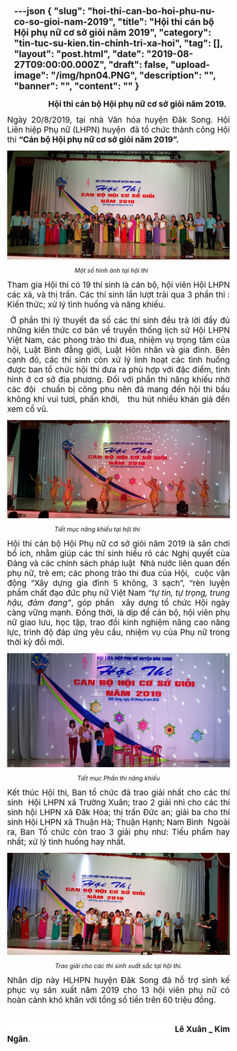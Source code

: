 ---json
{
    "slug": "hoi-thi-can-bo-hoi-phu-nu-co-so-gioi-nam-2019",
    "title": "Hội thi cán bộ Hội phụ nữ cơ sở giỏi năm 2019",
    "category": "tin-tuc-su-kien.tin-chinh-tri-xa-hoi",
    "tag": [],
    "layout": "post.html",
    "date": "2019-08-27T09:00:00.000Z",
    "draft": false,
    "upload-image": "/img/hpn04.PNG",
    "description": "",
    "banner": "",
    "__content__": ""
}
---
<p style="margin-left:60.0pt; text-align:justify"><strong><span style="font-size:14.0pt"><span style="background-color:white"><span style="color:#111111">Hội thi c&aacute;n bộ Hội phụ nữ cơ sở giỏi năm 2019.</span></span></span></strong></p>

<p style="margin-left:-12.0pt; text-align:justify"><span style="font-size:14.0pt"><span style="background-color:white"><span style="color:#111111">Ng&agrave;y 20/8/2019, tại nh&agrave; Văn h&oacute;a huyện Đăk Song. Hội Li&ecirc;n hiệp Phụ nữ (LHPN) huyện &nbsp;đ&atilde; tổ chức th&agrave;nh c&ocirc;ng Hội thi <strong>&ldquo;C&aacute;n bộ Hội phụ nữ cơ sở giỏi năm 2019&rdquo;. </strong><strong> </strong></span></span></span></p>

<p style="margin-left:-12.0pt; text-align:justify"><img alt="" src="/img/hpn01.PNG" /></p>

<p style="margin-left:-12.0pt; text-align:justify"><em><span style="background-color:white"><span style="color:#111111">&nbsp;&nbsp;&nbsp;&nbsp;&nbsp;&nbsp;&nbsp;&nbsp;&nbsp;&nbsp;&nbsp;&nbsp;&nbsp;&nbsp;&nbsp;&nbsp;&nbsp;&nbsp;&nbsp;&nbsp;&nbsp;&nbsp;&nbsp;&nbsp;&nbsp;&nbsp;&nbsp; &nbsp;&nbsp;&nbsp;&nbsp;&nbsp;&nbsp;&nbsp;&nbsp;&nbsp;&nbsp;&nbsp; Một số h&igrave;nh ảnh tại hội thi </span></span></em></p>

<p style="margin-left:-12.0pt; text-align:justify"><span style="font-size:14.0pt"><span style="background-color:white"><span style="color:#111111">Tham gia Hội thi c&oacute; 19 th&iacute; sinh l&agrave; c&aacute;n bộ, hội vi&ecirc;n Hội LHPN c&aacute;c x&atilde;, v&agrave; thị trấn. C&aacute;c th&iacute; sinh lần lượt trải qua 3 phần thi : Kiến thức; xử l&yacute; t&igrave;nh huống v&agrave; năng khiếu.</span></span></span></p>

<p style="margin-left:-12.0pt; text-align:justify"><span style="font-size:14.0pt"><span style="background-color:white"><span style="color:#111111">&nbsp;Ở phần thi l&yacute; thuyết đa số c&aacute;c th&iacute; sinh đều trả lời đầy đủ những kiến thức cơ bản về truyền thống lịch sử Hội LHPN Việt Nam, c&aacute;c phong tr&agrave;o thi đua, nhiệm vụ trọng t&acirc;m của hội, Luật B&igrave;nh đẳng giới, Luật H&ocirc;n nh&acirc;n v&agrave; gia đ&igrave;nh. B&ecirc;n cạnh đ&oacute;, c&aacute;c th&iacute; sinh c&ograve;n xử l&yacute; linh hoạt c&aacute;c t&igrave;nh huống được ban tổ chức hội thi đưa ra ph&ugrave; hợp với đặc điểm, t&igrave;nh h&igrave;nh ở cơ sở địa phương. Đối với phần thi năng khiếu nhờ c&aacute;c đội &nbsp;chuẩn bị c&ocirc;ng phu n&ecirc;n đ&atilde; mang đến hội thi bầu kh&ocirc;ng kh&iacute; vui tươi, phấn khởi,&nbsp; &nbsp;thu h&uacute;t nhiều kh&aacute;n giả đến xem cổ vũ. </span></span></span></p>

<p style="margin-left:-12.0pt; text-align:justify"><img alt="" src="/img/hpn02.PNG" /></p>

<p style="margin-left:-12.0pt; text-align:justify"><em><span style="background-color:white"><span style="color:#111111">&nbsp;&nbsp;&nbsp; &nbsp;&nbsp;&nbsp;&nbsp;&nbsp;&nbsp;&nbsp;&nbsp;&nbsp;&nbsp;&nbsp;&nbsp;&nbsp;&nbsp;&nbsp;&nbsp;&nbsp;&nbsp;&nbsp;&nbsp;&nbsp;&nbsp;&nbsp; Tiết mục năng khiếu tại hội thi </span></span></em></p>

<p style="margin-left:-12.0pt; text-align:justify"><span style="font-size:14.0pt"><span style="background-color:white"><span style="color:#111111">Hội thi c&aacute;n bộ Hội Phụ nữ cơ sở giỏi năm 2019 l&agrave; s&acirc;n chơi bổ &iacute;ch, nhằm gi&uacute;p c&aacute;c th&iacute; sinh hiểu r&otilde; c&aacute;c Nghị quyết của Đảng v&agrave; c&aacute;c ch&iacute;nh s&aacute;ch ph&aacute;p luật&nbsp; Nh&agrave; nước li&ecirc;n quan đến phụ nữ, trẻ em; c&aacute;c phong tr&agrave;o thi đua của Hội, &nbsp;cuộc vận động &ldquo;X&acirc;y dựng gia đ&igrave;nh 5 kh&ocirc;ng, 3 sạch&rdquo;, &ldquo;r&egrave;n luyện phẩm chất đạo đức phụ nữ Việt Nam <em>&ldquo;tự tin, tự trọng, trung hậu, đảm đang&rdquo;</em>, g&oacute;p phần &nbsp;x&acirc;y dựng tổ chức Hội ng&agrave;y c&agrave;ng vững mạnh. Đồng thời, l&agrave; dịp để c&aacute;n bộ, hội vi&ecirc;n phụ nữ giao lưu, học tập, trao đổi kinh nghiệm n&acirc;ng cao năng lực, tr&igrave;nh độ đ&aacute;p ứng y&ecirc;u cầu, nhiệm vụ của Phụ nữ trong thời kỳ đổi mới. </span></span></span></p>

<p style="margin-left:-12.0pt; text-align:justify"><img alt="" src="/img/hpn03.PNG" /></p>

<p style="margin-left:-12.0pt; text-align:center"><em><span style="background-color:white"><span style="color:#111111">Tiết mục Phần thi năng khiếu</span></span></em></p>

<p style="margin-left:-12.0pt; text-align:justify"><span style="font-size:14.0pt"><span style="background-color:white"><span style="color:#111111">Kết th&uacute;c Hội thi, Ban tổ chức đ&atilde; trao giải nhất cho c&aacute;c th&iacute; sinh&nbsp; Hội LHPN x&atilde; Trường Xu&acirc;n; trao 2 giải nh&igrave; cho c&aacute;c th&iacute; sinh hội LHPN x&atilde; Đăk H&ograve;a; thị trấn Đức an; giải ba cho th&iacute; sinh Hội LHPN x&atilde; Thuận H&agrave;; Thuận Hạnh; Nam B&igrave;nh &nbsp;Ngo&agrave;i ra, Ban Tổ chức c&ograve;n trao 3 giải phụ như: Tiểu phẩm hay nhất; xử l&yacute; t&igrave;nh huống hay nhất.</span></span></span></p>

<p style="margin-left:-12.0pt; text-align:justify"><img alt="" src="/img/hpn04.PNG" /></p>

<p style="margin-left:-12.0pt; text-align:center"><em><span style="background-color:white"><span style="color:#111111">Trao giải cho c&aacute;c th&iacute; sinh xuất sắc tại hội thi.</span></span></em></p>

<p style="margin-left:-12.0pt; text-align:justify"><span style="font-size:14.0pt"><span style="background-color:white"><span style="color:#111111">Nh&acirc;n dịp n&agrave;y HLHPN huyện Đăk Song đ&atilde; hỗ trợ sinh kế phục vụ sản xuất năm 2019 cho 13 hội vi&ecirc;n phụ nữ c&oacute; ho&agrave;n cảnh kh&oacute; khăn với tổng số tiền tr&ecirc;n 60 triệu đồng.</span></span></span></p>

<p style="margin-left:-12.0pt; text-align:justify">&nbsp;</p>

<p style="margin-left:-12.0pt; text-align:justify"><span style="font-size:14.0pt"><span style="background-color:white"><span style="color:#111111">&nbsp;&nbsp;&nbsp;&nbsp;&nbsp;&nbsp;&nbsp;&nbsp;&nbsp;&nbsp;&nbsp;&nbsp;&nbsp;&nbsp;&nbsp;&nbsp;&nbsp;&nbsp;&nbsp;&nbsp;&nbsp;&nbsp;&nbsp;&nbsp;&nbsp;&nbsp;&nbsp;&nbsp;&nbsp;&nbsp;&nbsp;&nbsp;&nbsp;&nbsp;&nbsp;&nbsp;&nbsp;&nbsp;&nbsp;&nbsp;&nbsp;&nbsp;&nbsp;&nbsp;&nbsp;&nbsp;&nbsp;&nbsp;&nbsp;&nbsp;&nbsp;&nbsp;&nbsp;&nbsp;&nbsp;&nbsp;&nbsp;&nbsp;&nbsp;&nbsp;&nbsp;&nbsp;&nbsp;&nbsp;&nbsp;&nbsp;&nbsp;&nbsp;&nbsp; <strong>L&ecirc; Xu&acirc;n _ Kim Ng&acirc;n</strong>.</span></span></span></p>

<p>&nbsp;</p>
